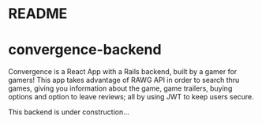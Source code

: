 # README


# convergence-backend

Convergence is a React App with a Rails backend, built by a gamer for gamers! This app takes advantage of RAWG API in order to search thru games, giving you information about the game, game trailers, buying options and option to leave reviews; all by using JWT to keep users secure.

This backend is under construction...
